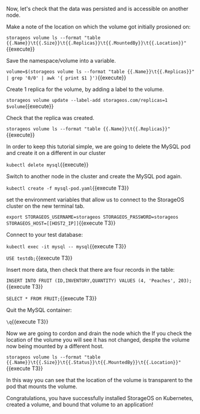 Now, let's check that the data was persisted and is accessible on another node.

Make a note of the location on which the volume got initially prosioned on:

`storageos volume ls --format "table {{.Name}}\t{{.Size}}\t{{.Replicas}}\t{{.MountedBy}}\t{{.Location}}"`{{execute}}

Save the namespace/volume into a variable.

`volume=$(storageos volume ls --format "table {{.Name}}\t{{.Replicas}}" | grep '0/0' | awk '{ print $1 }')`{{execute}}

Create 1 replica for the volume, by adding a label to the volume.

`storageos volume update --label-add storageos.com/replicas=1 $volume`{{execute}}

Check that the replica was created.

`storageos volume ls --format "table {{.Name}}\t{{.Replicas}}"`{{execute}}

In order to keep this tutorial simple, we are going to delete the MySQL pod and create it on a different in our cluster

`kubectl delete mysql`{{execute}}

Switch to another node in the cluster and create the MySQL pod again.

`kubectl create -f mysql-pod.yaml`{{execute T3}}

set the environment variables that allow us to connect to the
StorageOS cluster on the new terminal tab.

`export STORAGEOS_USERNAME=storageos STORAGEOS_PASSWORD=storageos STORAGEOS_HOST=[[HOST2_IP]]`{{execute T3}}

Connect to your test database:

`kubectl exec -it mysql -- mysql`{{execute T3}}

`USE testdb;`{{execute T3}}

Insert more data, then check that there are four records in the table:

`INSERT INTO FRUIT (ID,INVENTORY,QUANTITY) VALUES (4, 'Peaches', 203);`{{execute T3}}

`SELECT * FROM FRUIT;`{{execute T3}}

Quit the MySQL container:

`\q`{{execute T3}}

Now we are going to cordon and drain the node which the 
If you check the location of the volume you will see it has not changed,
despite the volume now being mounted by a different host.

`storageos volume ls --format "table {{.Name}}\t{{.Size}}\t{{.Status}}\t{{.MountedBy}}\t{{.Location}}"`{{execute T3}}

In this way you can see that the location of the volume is transparent to the
pod that mounts the volume.

Congratulations, you have successfully installed StorageOS on Kubernetes, created a volume, and bound that volume to an application!